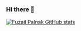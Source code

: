 ### Hi there 👋

<!--
**fuzailpalnak/fuzailpalnak** is a ✨ _special_ ✨ repository because its `README.md` (this file) appears on your GitHub profile.

Here are some ideas to get you started:

- 🔭 I’m currently working on ...
- 🌱 I’m currently learning ...
- 👯 I’m looking to collaborate on ...
- 🤔 I’m looking for help with ...
- 💬 Ask me about ...
- 📫 How to reach me: ...
- 😄 Pronouns: ...
- ⚡ Fun fact: ...
-->
[![Fuzail Palnak GitHub stats](https://github-readme-stats.vercel.app/api?username=fuzailpalnak)](https://github.com/fuzailpalnak/github-readme-stats)

